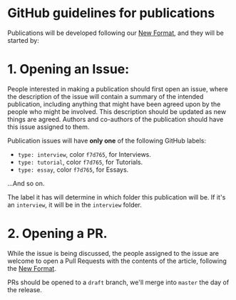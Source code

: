 # GitHub guidelines for publications

Publications will be developed following our [New Format](./new_format.md), and they will be started by:

# 1. Opening an Issue:

People interested in making a publication should first open an issue, where the description of the issue will contain a summary of the intended publication, including anything that might have been agreed upon by the people who might be involved. This description should be updated as new things are agreed. Authors and co-authors of the publication should have this issue assigned to them.

Publication issues will have **only one** of the following GitHub labels:

* `type: interview`, color `f7d765`, for Interviews.
* `type: tutorial`, color `f7d765`, for Tutorials.
* `type: essay`, color `f7d765`, for Essays.

...And so on.

The label it has will determine in which folder this publication will be. If it's an `interview`, it will be in the `interview` folder.

# 2. Opening a PR.

While the issue is being discussed, the people assigned to the issue are welcome to open a Pull Requests with the contents of the article, following the [New Format](./new_format.md).

PRs should be opened to a `draft` branch, we'll merge into `master` the day of the release.
